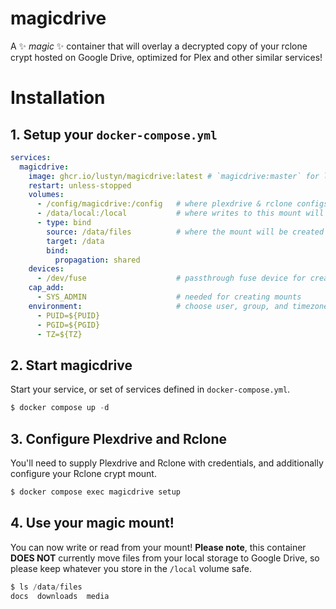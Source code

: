 # magicdrive

A ✨ *magic* ✨ container that will overlay a decrypted copy of your rclone crypt hosted on Google Drive, optimized for Plex and other similar services!


# Installation

## 1. Setup your `docker-compose.yml`

```yml
services:
  magicdrive:
    image: ghcr.io/lustyn/magicdrive:latest # `magicdrive:master` for latest git, `build: .` to build from source
    restart: unless-stopped
    volumes:
      - /config/magicdrive:/config   # where plexdrive & rclone configs will be stored
      - /data/local:/local           # where writes to this mount will be stored locally
      - type: bind 
        source: /data/files          # where the mount will be created on the host
        target: /data
        bind:
          propagation: shared
    devices:
      - /dev/fuse                    # passthrough fuse device for creating the mounts
    cap_add:
      - SYS_ADMIN                    # needed for creating mounts
    environment:                     # choose user, group, and timezone. its recommended you define these in `.ENV`
      - PUID=${PUID}
      - PGID=${PGID}
      - TZ=${TZ}
```

## 2. Start magicdrive

Start your service, or set of services defined in `docker-compose.yml`.

```s
$ docker compose up -d
```

## 3. Configure Plexdrive and Rclone

You'll need to supply Plexdrive and Rclone with credentials, and additionally configure your Rclone crypt mount.

```s
$ docker compose exec magicdrive setup
```

## 4. Use your magic mount!
You can now write or read from your mount! **Please note**, this container **DOES NOT** currently move files from your local storage to Google Drive, so please keep whatever you store in the `/local` volume safe.

```s
$ ls /data/files
docs  downloads  media
```